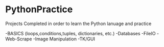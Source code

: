 # PythonPractice
Projects Completed in order to learn the Python lanuage and practice


-BASICS (loops,conditions,tuples, dictionaries, etc.)
-Databases
-FileIO
-Web-Scrape
-Image Manipulation
-TK/GUI
